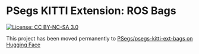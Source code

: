 # PSegs KITTI Extension: ROS Bags

[![License: CC BY-NC-SA 3.0](https://img.shields.io/badge/License-CC%20BY--NC--SA%203.0-lightgrey.svg)](https://creativecommons.org/licenses/by-nc-sa/3.0/)

This project has been moved permanently to [PSegs/psegs-kitti-ext-bags on Hugging Face](https://huggingface.co/datasets/PSegs/psegs-kitti-ext-bags)

